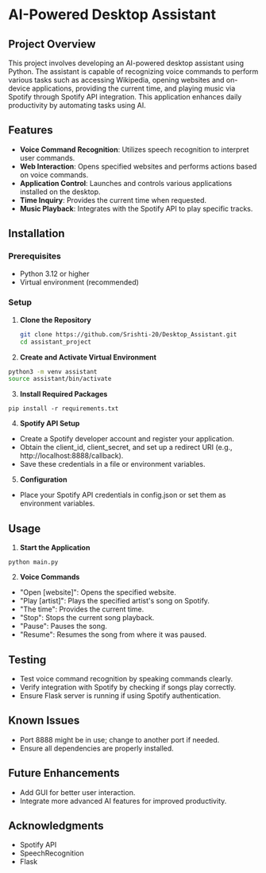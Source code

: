 # AI-Powered Desktop Assistant

## Project Overview

This project involves developing an AI-powered desktop assistant using Python. The assistant is capable of recognizing voice commands to perform various tasks such as accessing Wikipedia, opening websites and on-device applications, providing the current time, and playing music via Spotify through Spotify API integration. This application enhances daily productivity by automating tasks using AI.

## Features

- **Voice Command Recognition**: Utilizes speech recognition to interpret user commands.
- **Web Interaction**: Opens specified websites and performs actions based on voice commands.
- **Application Control**: Launches and controls various applications installed on the desktop.
- **Time Inquiry**: Provides the current time when requested.
- **Music Playback**: Integrates with the Spotify API to play specific tracks.

## Installation

### Prerequisites

- Python 3.12 or higher
- Virtual environment (recommended)

### Setup

1. **Clone the Repository**

   ```bash
   git clone https://github.com/Srishti-20/Desktop_Assistant.git
   cd assistant_project

2. **Create and Activate Virtual Environment**
```bash
python3 -m venv assistant
source assistant/bin/activate
```

3. **Install Required Packages**
```
pip install -r requirements.txt
```
4. **Spotify API Setup**
- Create a Spotify developer account and register your application.
- Obtain the client_id, client_secret, and set up a redirect URI (e.g., http://localhost:8888/callback).
- Save these credentials in a file or environment variables.

5. **Configuration**
- Place your Spotify API credentials in config.json or set them as environment variables.

## Usage

1. **Start the Application**
```
python main.py
```
2. **Voice Commands**

- "Open [website]": Opens the specified website.
- "Play [artist]": Plays the specified artist's song on Spotify.
- "The time": Provides the current time.
- "Stop": Stops the current song playback.
- "Pause": Pauses the song.
- "Resume": Resumes the song from where it was paused.

## Testing
- Test voice command recognition by speaking commands clearly.
- Verify integration with Spotify by checking if songs play correctly.
- Ensure Flask server is running if using Spotify authentication.

## Known Issues
- Port 8888 might be in use; change to another port if needed.
- Ensure all dependencies are properly installed.

## Future Enhancements
- Add GUI for better user interaction.
- Integrate more advanced AI features for improved productivity.

## Acknowledgments
- Spotify API
- SpeechRecognition
- Flask


